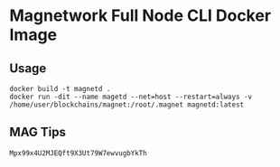 # Magnetwork Full Node CLI Docker Image

## Usage

```
docker build -t magnetd .
docker run -dit --name magetd --net=host --restart=always -v /home/user/blockchains/magnet:/root/.magnet magnetd:latest
```

## MAG Tips
```
Mpx99x4U2MJEQft9X3Ut79W7ewvugbYkTh
```
